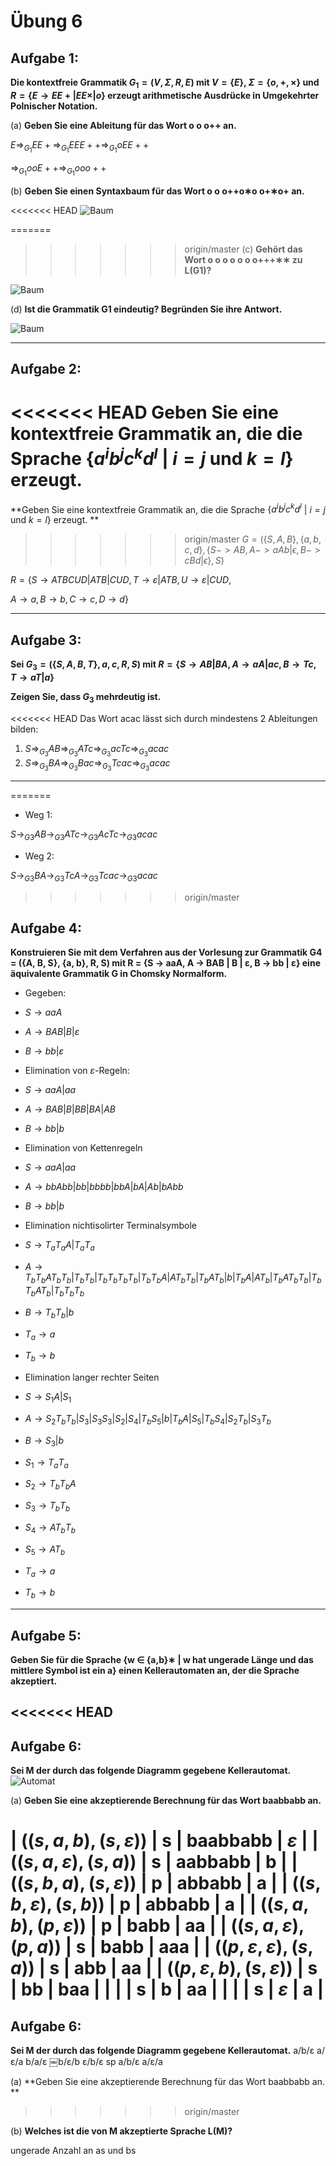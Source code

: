 # Übung 6
## Aufgabe 1:
**Die kontextfreie Grammatik $G_1 = (V,\Sigma,R,E)$ mit $V = \{E\}$, $\Sigma = \{o, +, \times \}$ und $R = \{E \rightarrow E E + | E E \times | o\}$
erzeugt arithmetische Ausdrücke in Umgekehrter Polnischer Notation.**

(a) **Geben Sie eine Ableitung für das Wort o o o++ an.**

$E \Rightarrow_{G_1} EE+ \Rightarrow_{G_1} EEE++ \Rightarrow_{G_1} oEE++$

$\Rightarrow_{G_1} ooE++ \Rightarrow_{G_1} ooo++$

(b) **Geben Sie einen Syntaxbaum für das Wort o o o++o∗o o+∗o+ an.**

<<<<<<< HEAD
![Baum](Aufgabe1b.png)

=======
>>>>>>> origin/master
(c) **Gehört das Wort o o o o o o o+++∗∗ zu L(G1)?**

![Baum](Aufgabe1c.png)

(d) **Ist die Grammatik G1 eindeutig? Begründen Sie ihre Antwort.**

![Baum](Aufgabe1d.png)

---
## Aufgabe 2:
<<<<<<< HEAD
**Geben Sie eine kontextfreie Grammatik an, die die Sprache $\{a^ib^jc^kd^l$ | $i = j$ und $k = l$} erzeugt.**
=======
**Geben Sie eine kontextfreie Grammatik an, die die Sprache $\{a^ib^jc^kd^l$ | $i = j$ und $k = l$} erzeugt. **

>>>>>>> origin/master
 $G=(\{S,A,B \}, \{a,b,c,d\}, \{S -> AB, A -> aAb|\epsilon, B -> cBd|\epsilon\},S)$

 $R=\{S \rightarrow ATBCUD | ATB | CUD , T \rightarrow \varepsilon | ATB, U \rightarrow \varepsilon | CUD,$

  $A\rightarrow a, B\rightarrow b, C\rightarrow c, D\rightarrow d\}$

---
## Aufgabe 3:
**Sei $G_3 = (\{S,A,B,T\},{a,c},R,S)$ mit $R=\{S \rightarrow AB|BA, A \rightarrow aA|ac, B \rightarrow Tc, T \rightarrow  aT |a\}$**

**Zeigen Sie, dass $G_3$ mehrdeutig ist.**

<<<<<<< HEAD
Das Wort acac lässt sich durch mindestens 2 Ableitungen bilden:
1. $S \Rightarrow_{G_3} AB \Rightarrow_{G_3} ATc \Rightarrow_{G_3} acTc \Rightarrow_{G_3} acac$
2. $S \Rightarrow_{G_3} BA \Rightarrow_{G_3} Bac \Rightarrow_{G_3} Tcac \Rightarrow_{G_3} acac$

---
=======

* Weg 1:

$S \rightarrow_{G3} AB \rightarrow_{G3} ATc \rightarrow_{G3} AcTc \rightarrow_{G3} acac$

* Weg 2:

$S \rightarrow_{G3} BA \rightarrow_{G3} TcA \rightarrow_{G3} Tcac \rightarrow_{G3} acac$

>>>>>>> origin/master
## Aufgabe 4:
**Konstruieren Sie mit dem Verfahren aus der Vorlesung zur Grammatik G4 = ({A, B, S}, {a, b}, R, S) mit R = {S → aaA, A → BAB | B | ε, B → bb | ε} eine äquivalente Grammatik G in Chomsky Normalform.**

* Gegeben:
 *  $S \rightarrow aaA$
 * $A \rightarrow BAB | B | \varepsilon$
 * $B \rightarrow bb | \varepsilon$

* Elimination von $\varepsilon$-Regeln:
 * $S \rightarrow aaA | aa$
 * $A \rightarrow BAB | B | BB | BA | AB$
 * $B \rightarrow bb | b$

* Elimination von Kettenregeln
 * $S \rightarrow aaA | aa$
 * $A \rightarrow bbAbb | bb | bbbb | bbA | bA | Ab | bAbb$
 * $B \rightarrow bb | b$

* Elimination nichtisolirter Terminalsymbole
 * $S \rightarrow T_aT_aA | T_aT_a$
 * $A \rightarrow T_bT_bAT_bT_b |T_bT_b|T_bT_bT_bT_b|T_bT_bA|AT_bT_b|T_bAT_b| b| T_bA|AT_b | T_bAT_bT_b| T_bT_bAT_b|T_bT_bT_b$
 * $B \rightarrow T_bT_b|b$
 * $T_a \rightarrow a$
 * $T_b \rightarrow b$

* Elimination langer rechter Seiten
 * $S \rightarrow S_1A | S_1$
 * $A \rightarrow S_2T_bT_b | S_3 | S_3S_3 | S_2 | S_4 | T_bS_5 | b | T_bA | S_5 | T_bS_4 | S_2T_b | S_3T_b$
 * $B \rightarrow S_3 | b$
 * $S_1 \rightarrow T_aT_a$
 * $S_2 \rightarrow T_bT_bA$
 * $S_3 \rightarrow T_bT_b$
 * $S_4 \rightarrow AT_bT_b$
 * $S_5 \rightarrow A T_b$
 * $T_a \rightarrow a$
 * $T_b \rightarrow b$

---
## Aufgabe 5:
**Geben Sie für die Sprache
{w ∈ {a,b}∗ | w hat ungerade Länge und das mittlere Symbol ist ein a}
einen Kellerautomaten an, der die Sprache akzeptiert.**

<<<<<<< HEAD
---
## Aufgabe 6:
**Sei M der durch das folgende Diagramm gegebene Kellerautomat.**
![Automat](Kellerautomat.png)

(a) **Geben Sie eine akzeptierende Berechnung für das Wort baabbabb an.**

| $((s,a,b),(s,\varepsilon))$ | s | baabbabb | $\varepsilon$ |
| $((s,a,\varepsilon),(s,a))$ | s |  aabbabb |       b       |
| $((s,b,a),(s,\varepsilon))$ | p |   abbabb |       a       |
| $((s,b,\varepsilon),(s,b))$ | p |   abbabb |       a       |
| $((s,a,b),(p,\varepsilon))$ | p |     babb |      aa       |
| $((s,a,\varepsilon),(p,a))$ | s |     babb |     aaa       |
| $((p,\varepsilon,\varepsilon),(s,a))$ | s |      abb |      aa       |
| $((p,\varepsilon, b),(s,\varepsilon))$ | s |       bb |     baa       |
|    |                      | s |        b |      aa       |
|     |                      | s | $\varepsilon$ |  a       |
=======
## Aufgabe 6:
**Sei M der durch das folgende Diagramm gegebene Kellerautomat.**
a/b/ε
a/ε/a
b/a/ε
￼b/ε/b
ε/b/ε
sp
a/b/ε a/ε/a

(a) **Geben Sie eine akzeptierende Berechnung für das Wort baabbabb an. **
>>>>>>> origin/master

(b) **Welches ist die von M akzeptierte Sprache L(M)?**

ungerade Anzahl an as und bs
